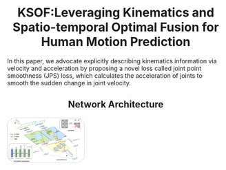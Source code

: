 <div style="text-align: center;">
  <h1>KSOF:Leveraging Kinematics and Spatio-temporal Optimal Fusion for Human Motion Prediction</h1>
</div>
In this paper, we advocate explicitly describing kinematics information via velocity and acceleration by proposing a novel loss called joint point smoothness (JPS) loss, which calculates the acceleration of joints to smooth the sudden change in joint velocity.
<div style="text-align: center;">
  <h2>Network Architecture</h2>
</div>
<img src="images/architecture.png" width="180" height="105">

